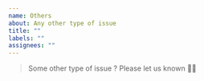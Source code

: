 ```yaml
---
name: Others
about: Any other type of issue
title: ""
labels: ""
assignees: ""
---
```


> Some other type of issue ? Please let us known 🙏🏻
